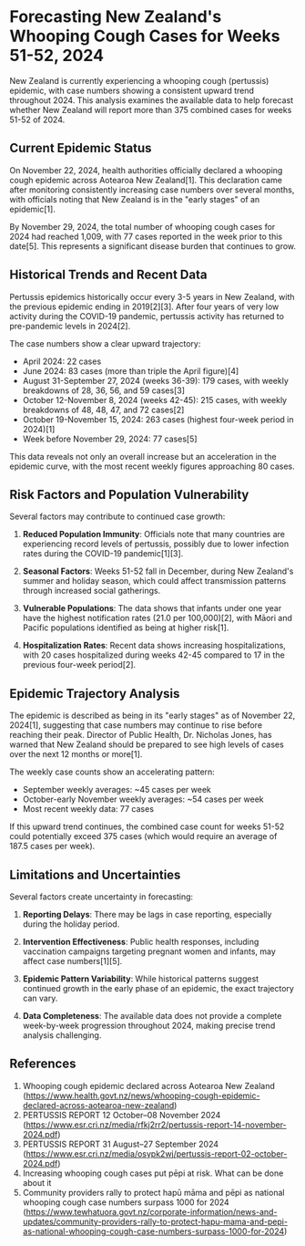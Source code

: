 # Forecasting New Zealand's Whooping Cough Cases for Weeks 51-52, 2024

New Zealand is currently experiencing a whooping cough (pertussis) epidemic, with case numbers showing a consistent upward trend throughout 2024. This analysis examines the available data to help forecast whether New Zealand will report more than 375 combined cases for weeks 51-52 of 2024.

## Current Epidemic Status

On November 22, 2024, health authorities officially declared a whooping cough epidemic across Aotearoa New Zealand[1]. This declaration came after monitoring consistently increasing case numbers over several months, with officials noting that New Zealand is in the "early stages" of an epidemic[1].

By November 29, 2024, the total number of whooping cough cases for 2024 had reached 1,009, with 77 cases reported in the week prior to this date[5]. This represents a significant disease burden that continues to grow.

## Historical Trends and Recent Data

Pertussis epidemics historically occur every 3-5 years in New Zealand, with the previous epidemic ending in 2019[2][3]. After four years of very low activity during the COVID-19 pandemic, pertussis activity has returned to pre-pandemic levels in 2024[2].

The case numbers show a clear upward trajectory:

- April 2024: 22 cases
- June 2024: 83 cases (more than triple the April figure)[4]
- August 31-September 27, 2024 (weeks 36-39): 179 cases, with weekly breakdowns of 28, 36, 56, and 59 cases[3]
- October 12-November 8, 2024 (weeks 42-45): 215 cases, with weekly breakdowns of 48, 48, 47, and 72 cases[2]
- October 19-November 15, 2024: 263 cases (highest four-week period in 2024)[1]
- Week before November 29, 2024: 77 cases[5]

This data reveals not only an overall increase but an acceleration in the epidemic curve, with the most recent weekly figures approaching 80 cases.

## Risk Factors and Population Vulnerability

Several factors may contribute to continued case growth:

1. **Reduced Population Immunity**: Officials note that many countries are experiencing record levels of pertussis, possibly due to lower infection rates during the COVID-19 pandemic[1][3].

2. **Seasonal Factors**: Weeks 51-52 fall in December, during New Zealand's summer and holiday season, which could affect transmission patterns through increased social gatherings.

3. **Vulnerable Populations**: The data shows that infants under one year have the highest notification rates (21.0 per 100,000)[2], with Māori and Pacific populations identified as being at higher risk[1].

4. **Hospitalization Rates**: Recent data shows increasing hospitalizations, with 20 cases hospitalized during weeks 42-45 compared to 17 in the previous four-week period[2].

## Epidemic Trajectory Analysis

The epidemic is described as being in its "early stages" as of November 22, 2024[1], suggesting that case numbers may continue to rise before reaching their peak. Director of Public Health, Dr. Nicholas Jones, has warned that New Zealand should be prepared to see high levels of cases over the next 12 months or more[1].

The weekly case counts show an accelerating pattern:
- September weekly averages: ~45 cases per week
- October-early November weekly averages: ~54 cases per week
- Most recent weekly data: 77 cases

If this upward trend continues, the combined case count for weeks 51-52 could potentially exceed 375 cases (which would require an average of 187.5 cases per week).

## Limitations and Uncertainties

Several factors create uncertainty in forecasting:

1. **Reporting Delays**: There may be lags in case reporting, especially during the holiday period.

2. **Intervention Effectiveness**: Public health responses, including vaccination campaigns targeting pregnant women and infants, may affect case numbers[1][5].

3. **Epidemic Pattern Variability**: While historical patterns suggest continued growth in the early phase of an epidemic, the exact trajectory can vary.

4. **Data Completeness**: The available data does not provide a complete week-by-week progression throughout 2024, making precise trend analysis challenging.

## References

1. Whooping cough epidemic declared across Aotearoa New Zealand (https://www.health.govt.nz/news/whooping-cough-epidemic-declared-across-aotearoa-new-zealand)
2. PERTUSSIS REPORT 12 October–08 November 2024 (https://www.esr.cri.nz/media/rfkj2rr2/pertussis-report-14-november-2024.pdf)
3. PERTUSSIS REPORT 31 August–27 September 2024 (https://www.esr.cri.nz/media/osypk2wj/pertussis-report-02-october-2024.pdf)
4. Increasing whooping cough cases put pēpi at risk. What can be done about it
5. Community providers rally to protect hapū māma and pēpi as national whooping cough case numbers surpass 1000 for 2024 (https://www.tewhatuora.govt.nz/corporate-information/news-and-updates/community-providers-rally-to-protect-hapu-mama-and-pepi-as-national-whooping-cough-case-numbers-surpass-1000-for-2024)